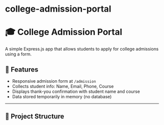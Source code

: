 # college-admission-portal
# 🎓 College Admission Portal

A simple Express.js app that allows students to apply for college admissions using a form.

## 🚀 Features

- Responsive admission form at `/admission`
- Collects student info: Name, Email, Phone, Course
- Displays thank-you confirmation with student name and course
- Data stored temporarily in memory (no database)

---

## 📁 Project Structure

